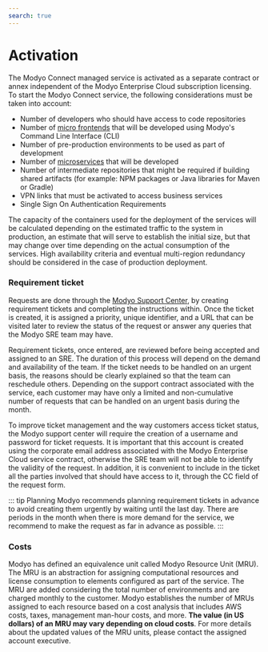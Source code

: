 ```yaml
---
search: true
---
```


# Activation
The Modyo Connect managed service is activated as a separate contract or annex independent of the Modyo Enterprise Cloud subscription licensing. To start the Modyo Connect service, the following considerations must be taken into account:
- Number of developers who should have access to code repositories
- Number of [micro frontends](resources/microfrontends.md) that will be developed using Modyo's Command Line Interface (CLI)
- Number of pre-production environments to be used as part of development
- Number of [microservices](resources/microservices.md) that will be developed 
- Number of intermediate repositories that might be required if building shared artifacts (for example: NPM packages or Java libraries for Maven or Gradle)
- VPN links that must be activated to access business services
- Single Sign On Authentication Requirements

The capacity of the containers used for the deployment of the services will be calculated depending on the estimated traffic to the system in production, an estimate that will serve to establish the initial size, but that may change over time depending on the actual consumption of the services. High availability criteria and eventual multi-region redundancy should be considered in the case of production deployment.

### Requirement ticket
Requests are done through the [Modyo Support Center](https://support.modyo.com), by creating requirement tickets and completing the instructions within. Once the ticket is created, it is assigned a priority, unique identifier, and a URL that can be visited later to review the status of the request or answer any queries that the Modyo SRE team may have.

Requirement tickets, once entered, are reviewed before being accepted and assigned to an SRE. The duration of this process will depend on the demand and availability of the team. If the ticket needs to be handled on an urgent basis, the reasons should be clearly explained so that the team can reschedule others. Depending on the support contract associated with the service, each customer may have only a limited and non-cumulative number of requests that can be handled on an urgent basis during the month.

To improve ticket management and the way customers access ticket status, the Modyo support center will require the creation of a username and password for ticket requests. It is important that this account is created using the corporate email address associated with the Modyo Enterprise Cloud service contract, otherwise the SRE team will not be able to identify the validity of the request. In addition, it is convenient to include in the ticket all the parties involved that should have access to it, through the CC field of the request form.

::: tip Planning 
Modyo recommends planning requirement tickets in advance to avoid creating them urgently by waiting until the last day. There are periods in the month when there is more demand for the service, we recommend to make the request as far in advance as possible.
:::

### Costs
Modyo has defined an equivalence unit called Modyo Resource Unit (MRU). The MRU is an abstraction for assigning computational resources and license consumption to elements configured as part of the service. The MRU are added considering the total number of environments and are charged monthly to the customer. Modyo establishes the number of MRUs assigned to each resource based on a cost analysis that includes AWS costs, taxes, management man-hour costs, and more. **The value (in US dollars) of an MRU may vary depending on cloud costs**. For more details about the updated values of the MRU units, please contact the assigned account executive.

